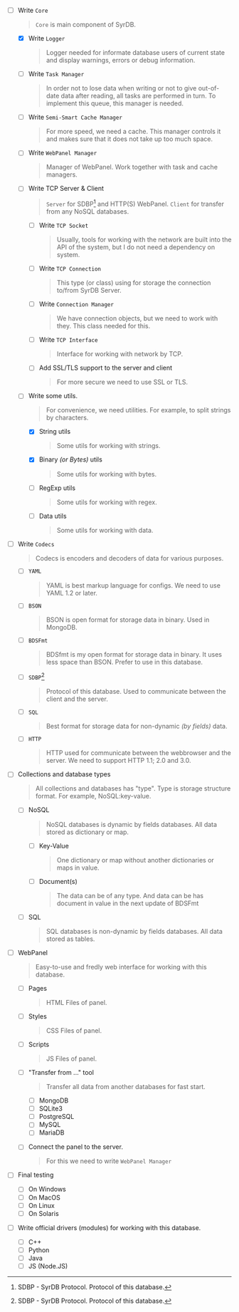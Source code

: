 - [ ] Write `Core`
   > `Core` is main component of SyrDB.
    - [x] Write `Logger`
        > Logger needed for informate database users of current state and display warnings, errors or debug information. 

    - [ ] Write `Task Manager`
        > In order not to lose data when writing or not to give out-of-date data after reading, all tasks are performed in turn. To implement this queue, this manager is needed.

    - [ ] Write `Semi-Smart Cache Manager`
        > For more speed, we need a cache. This manager controls it and makes sure that it does not take up too much space.

    - [ ] Write `WebPanel Manager`
        > Manager of WebPanel. Work together with task and cache managers. 

    - [ ] Write TCP Server & Client
        > `Server` for SDBP[^1] and HTTP(S) WebPanel. 
        > `Client` for transfer from any NoSQL databases. 
        
        - [ ] Write `TCP Socket`
            > Usually, tools for working with the network are built into the API of the system, but I do not need a dependency on system. 

        - [ ] Write `TCP Connection`
            > This type (or class) using for storage the connection to/from SyrDB Server. 

        - [ ] Write `Connection Manager`
            > We have connection objects, but we need to work with they. This class needed for this. 

        - [ ] Write `TCP Interface`
            > Interface for working with network by TCP. 

        - [ ] Add SSL/TLS support to the server and client
            > For more secure we need to use SSL or TLS. 
            
    - [ ] Write some utils.
        > For convenience, we need utilities. For example, to split strings by characters.

        - [x] String utils
            > Some utils for working with strings. 

        - [x] Binary *(or Bytes)* utils
            > Some utils for working with bytes. 

        - [ ] RegExp utils
            > Some utils for working with regex. 

        - [ ] Data utils
            > Some utils for working with data. 

- [ ] Write `Codecs`
    > Codecs is encoders and decoders of data for various purposes.
    
    - [ ] `YAML`
        > YAML is best markup language for configs. We need to use YAML 1.2 or later. 

    - [ ] `BSON`
        > BSON is open format for storage data in binary. Used in MongoDB. 

    - [ ] `BDSFmt`
        > BDSfmt is my open format for storage data in binary. It uses less space than BSON. Prefer to use in this database. 

    - [ ] `SDBP`[^1]
        > Protocol of this database. Used to communicate between the client and the server.

    - [ ] `SQL`
        > Best format for storage data for non-dynamic *(by fields)* data. 

    - [ ] `HTTP`
        > HTTP used for communicate between the webbrowser and the server. We need to support HTTP 1.1; 2.0 and 3.0. 

- [ ] Collections and database types
    > All collections and databases has "type". Type is storage structure format. For example, NoSQL:key-value. 

    - [ ] NoSQL
        > NoSQL databases is dynamic by fields databases. All data stored as dictionary or map. 

        - [ ] Key-Value
            > One dictionary or map without another dictionaries or maps in value. 

        - [ ] Document(s)
            > The data can be of any type. And data can be has document in value in the next update of BDSFmt

    - [ ] SQL
        > SQL databases is non-dynamic by fields databases. All data stored as tables. 

- [ ] WebPanel
    > Easy-to-use and fredly web interface for working with this database. 

    - [ ] Pages
        > HTML Files of panel. 

    - [ ] Styles
        > CSS Files of panel. 

    - [ ] Scripts
        > JS Files of panel.

    - [ ] "Transfer from ..." tool
        > Transfer all data from another databases for fast start. 

        - [ ] MongoDB
        - [ ] SQLite3
        - [ ] PostgreSQL
        - [ ] MySQL
        - [ ] MariaDB

    - [ ] Connect the panel to the server.
        > For this we need to write `WebPanel Manager`

- [ ] Final testing
    - [ ] On Windows
    - [ ] On MacOS
    - [ ] On Linux
    - [ ] On Solaris

- [ ] Write official drivers (modules) for working with this database. 
    - [ ] C++
    - [ ] Python
    - [ ] Java
    - [ ] JS (Node.JS)

[^1]: SDBP - SyrDB Protocol. Protocol of this database.